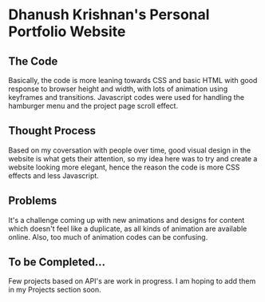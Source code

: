 # Dhanush Krishnan's Personal Portfolio Website

## The Code

Basically, the code is more leaning towards CSS and basic HTML with good response to browser height and width, with lots of animation using keyframes and transitions. Javascript codes were used for handling the hamburger menu and the project page scroll effect.

## Thought Process

Based on my coversation with people over time, good visual design in the website is what gets their attention, so my idea here was to try and create a website looking more elegant, hence the reason the code is more CSS effects and less Javascript.

## Problems

It's a challenge coming up with new animations and designs for content which doesn't feel like a duplicate, as all kinds of animation are available online. Also, too much of animation codes can be confusing.

## To be Completed...

Few projects based on API's are work in progress. I am hoping to add them in my Projects section soon.
